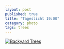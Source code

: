 ```yaml
---
layout: post
published: true
title: "Tageslicht 19:00"
category: photo
tags: trees
---
```


[![Backyard Trees](http://31.media.tumblr.com/05869876fcb474baab864bf5168dce6b/tumblr_n479akkoTz1rive1ro1_500.jpg)](http://dr3wh0.tumblr.com/post/83042373426)